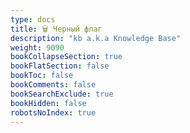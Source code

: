 ```yaml
---
type: docs
title: 🗑️ Черный флаг
description: "kb a.k.a Knowledge Base"
weight: 9090
bookCollapseSection: true
bookFlatSection: false
bookToc: false
bookComments: false
bookSearchExclude: true
bookHidden: false
robotsNoIndex: true
---
```

